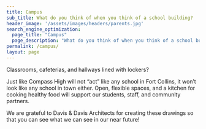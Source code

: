 ```yaml
---
title: Campus
sub_title: What do you think of when you think of a school building?
header_image: '/assets/images/headers/parents.jpg'
search_engine_optimization:
  page_title: "Campus"
  page_description: "What do you think of when you think of a school building?"
permalink: /campus/
layout: page
---
```

Classrooms, cafeterias, and hallways lined with lockers?

Just like Compass High will not “act” like any school in Fort Collins, it won’t look like any school in town either. Open, flexible spaces, and a kitchen for cooking healthy food will support our students, staff, and community partners.

We are grateful to Davis & Davis Architects for creating these drawings so that you can see what we can see in our near future!